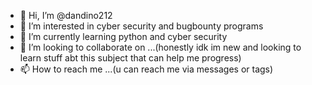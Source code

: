 - 👋 Hi, I’m @dandino212
- 👀 I’m interested in cyber security and bugbounty programs
- 🌱 I’m currently learning python and cyber security 
- 💞️ I’m looking to collaborate on ...(honestly idk im new and looking to learn stuff abt this subject that can help me progress)
- 📫 How to reach me ...(u can reach me via messages or tags)

<!---
dandino212/dandino212 is a ✨ special ✨ repository because its `README.md` (this file) appears on your GitHub profile.
You can click the Preview link to take a look at your changes.
--->
